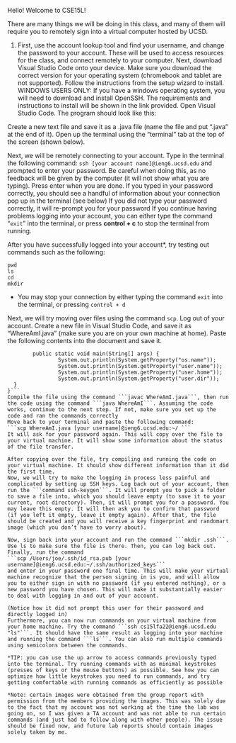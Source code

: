 Hello! Welcome to CSE15L!

There are many things we will be doing in this class, and many of them will require you to remotely sign into a virtual computer hosted by UCSD.

1. First, use the account lookup tool and find your username, and change the password to your account. These will be used to access resources for the class, and connect remotely to your computer.
Next, download Visual Studio Code onto your device. Make sure you download the correct version for your operating system (chromebook and tablet are not supported). Follow the instructions from the setup wizard to install.
WINDOWS USERS ONLY: If you have a windows operating system, you will need to download and install OpenSSH. The requirements and instructions to install will be shown in the link provided.
Open Visual Studio Code. The program should look like this:

Create a new text file and save it as a .java file (name the file and put “.java” at the end of it). Open up the terminal using the “terminal” tab at the top of the screen (shown below).

Next, we will be remotely connecting to your account. Type in the terminal the following command: ```ssh [your account name]@ieng6.ucsd.edu```
and prompted to enter your password. Be careful when doing this, as no feedback will be given by the computer (it will not show what you are typing). Press enter when you are done.
If you typed in your password correctly, you should see a handful of information about your connection pop up in the terminal (see below)
If you did not type your password correctly, it will re-prompt you for your password
If you continue having problems logging into your account, you can either type the command “```exit```” into the terminal, or press **control + c** to stop the terminal from running.

After you have successfully logged into your account*, try testing out commands such as the following:
```
pwd
ls
cd
mkdir
```

* You may stop your connection by either typing the command ```exit``` into the terminal, or pressing ```control + d```

Next, we will try moving over files using the command ```scp```. Log out of your account. Create a new file in Visual Studio Code, and save it as “WhereAmI.java” (make sure you are on your own machine at home). Paste the following contents into the document and save it.
```class WhereAmI {
  		public static void main(String[] args) {
    			System.out.println(System.getProperty("os.name"));
    			System.out.println(System.getProperty("user.name"));
    			System.out.println(System.getProperty("user.home"));
    			System.out.println(System.getProperty("user.dir"));
  }
}```
Compile the file using the command ```javac WhereAmI.java```, then run the code using the command ```java WhereAmI```. Assuming the code works, continue to the next step. If not, make sure you set up the code and ran the commands correctly
Move back to your terminal and paste the following command:
```scp WhereAmI.java [your username]@ieng6.ucsd.edu:~/ ```
It will ask for your password again. This will copy over the file to your virtual machine. It will show some information about the status of the file transfer.

After copying over the file, try compiling and running the code on your virtual machine. It should show different information than it did the first time.
Now, we will try to make the logging in process less painful and complicated by setting up SSH keys. Log back out of your account, then run the ```command ssh-keygen```. It will prompt you to pick a folder to save a file into, which you should leave empty (to save it to your current, root directory). Then, it will prompt you for a password. You may leave this empty. It will then ask you to confirm that password (if you left it empty, leave it empty again). After that, the file should be created and you will receive a key fingerprint and randomart image (which you don’t have to worry about).

Now, sign back into your account and run the command ```mkdir .ssh```. Use ls to make sure the file is there. Then, you can log back out.
Finally, run the command
```scp /Users/joe/.ssh/id_rsa.pub [your username]@ieng6.ucsd.edu:~/.ssh/authorized_keys```
and enter in your password one final time. This will make your virtual machine recognize that the person signing in is you, and will allow you to either sign in with no password (if you entered nothing), or a new password you have chosen. This will make it substantially easier to deal with logging in and out of your account.
 
(Notice how it did not prompt this user for their password and directly logged in)
Furthermore, you can now run commands on your virtual machine from your home machine. Try the command ```ssh cs15lfa22@ieng6.ucsd.edu "ls"```. It should have the same result as logging into your machine and running the command ```ls```. You can also run multiple commands using semicolons between the commands. 

*TIP: you can use the up arrow to access commands previously typed into the terminal. Try running commands with as minimal keystrokes (presses of keys or the mouse buttons) as possible. See how you can optimize how little keystrokes you need to run commands, and try getting comfortable with running commands as efficiently as possible

*Note: certain images were obtained from the group report with permission from the members providing the images. This was solely due to the fact that my account was not working at the time the lab was going on, so I was given a TA account and was not able to run certain commands (and just had to follow along with other people). The issue should be fixed now, and future lab reports should contain images solely taken by me.
